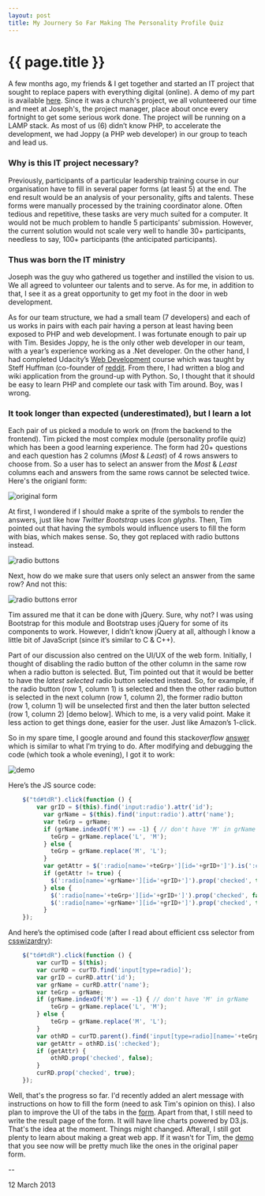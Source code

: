 ```yaml
---
layout: post
title: My Journery So Far Making The Personality Profile Quiz
---
```


{{ page.title }}
================

A few months ago, my friends &amp; I get together and started an IT project that sought to replace papers with everything digital (online). A demo of my part is available [here](http://jhkueh.github.com/demo-formUI-esc/index.html). Since it was a church's project, we all volunteered our time and meet at Joseph's, the project manager, place about once every fortnight to get some serious work done. The project will be running on a LAMP stack. As most of us (6) didn’t know PHP, to accelerate the development, we had Joppy (a PHP web developer) in our group to teach and lead us.

### Why is this IT project necessary?  ###

Previously, participants of a particular leadership training course in our organisation have to fill in several paper forms (at least 5) at the end. The end result would be an analysis of your personality, gifts and talents. These forms were manually processed by the training coordinator alone. Often tedious and repetitive, these tasks are very much suited for a computer. It would not be much problem to handle 5 participants’ submission. However, the current solution would not scale very well to handle 30+ participants, needless to say, 100+ participants (the anticipated participants).

### Thus was born the IT ministry ###

Joseph was the guy who gathered us together and instilled the vision to us. We all agreed to volunteer our talents and to serve. As for me, in addition to that, I see it as a great opportunity to get my foot in the door in web development. 

As for our team structure, we had a small team (7 developers) and each of us works in pairs with each pair having a person at least having been exposed to PHP and web development. I was fortunate enough to pair up with Tim. Besides Joppy, he is the only other web developer in our team, with a year’s experience working as a .Net developer. On the other hand, I had completed Udacity’s [Web Development](https://www.udacity.com/course/cs253) course which was taught by Steff Huffman (co-founder of [reddit](http://reddit.com). From there, I had written a blog and wiki application from the ground-up with Python. So, I thought that it should be easy to learn PHP and complete our task with Tim around. Boy, was I wrong. 

### It took longer than expected (underestimated), but I learn a lot ###

Each pair of us picked a module to work on (from the backend to the frontend). Tim picked the most complex module (personality profile quiz) which has been a good learning experience. The form had 20+ questions and each question has 2 columns (_Most_ &amp; _Least_) of 4 rows answers to choose from. So a user has to select an answer from the _Most_ &amp; _Least_ columns each and answers from the same rows cannot be selected twice. Here's the origianl form:

![original form](http://dl.dropbox.com/u/72768665/github/2013.03.12/original_form.png "original form")

At first, I wondered if I should make a sprite of the symbols to render the answers, just like how *Twitter Bootstrap* uses *Icon glyphs*. Then, Tim pointed out that having the symbols would influence users to fill the form with bias, which makes sense. So, they got replaced with radio buttons instead.

![radio buttons](http://dl.dropbox.com/u/72768665/github/2013.03.12/radio_buttons.png "radio buttons")

Next, how do we make sure that users only select an answer from the same row? And not this:

![radio buttons error](http://dl.dropbox.com/u/72768665/github/2013.03.12/radio_buttons_err.png "radio buttons error")

Tim assured me that it can be done with jQuery. Sure, why not? I  was using Bootstrap for this module and Bootstrap uses jQuery for some of its components to work. However, I didn’t know jQuery at all, although I know a little bit of JavaScript (since it’s similar to C &amp; C++).

Part of our discussion also centred on the UI/UX of the web form. Initially, I thought of disabling the radio button of the other column in the same row when a radio button is selected. But, Tim pointed out that it would be better to have the _latest selected_ radio button selected instead. So, for example, if the radio button (row 1, column 1) is selected and then the other radio button is selected in the next column (row 1, column 2), the former radio button (row 1, column 1) will be unselected first and then the later button selected (row 1, column 2) [demo below]. Which to me, is a very valid point. Make it less action to get things done, easier for the user. Just like Amazon’s 1-click.

So in my spare time, I google around and found this stack*overflow* [answer](http://stackoverflow.com/a/12526143) which is similar to what I’m trying to do. After modifying and debugging the code (which took a whole evening), I got it to work:

![demo](http://dl.dropbox.com/u/72768665/github/2013.03.12/animate_radio.gif "demo")

Here’s the JS source code:

```javascript
    $("td#tdR").click(function () {
  		var grID = $(this).find('input:radio').attr('id');
		  var grName = $(this).find('input:radio').attr('name');
		  var teGrp = grName;
		  if (grName.indexOf('M') == -1) { // don't have 'M' in grName
  			teGrp = grName.replace('L', 'M');
		  } else {
  			teGrp = grName.replace('M', 'L');
		  }
		  var getAttr = $(':radio[name='+teGrp+'][id='+grID+']').is(':checked');
		  if (getAttr != true) {
  			$(':radio[name='+grName+'][id='+grID+']').prop('checked', true);
		  } else {
  			$(':radio[name='+teGrp+'][id='+grID+']').prop('checked', false);			
			$(':radio[name='+grName+'][id='+grID+']').prop('checked', true);
		  }
    });
```

And here’s the optimised code (after I read about efficient css selector from [csswizardry](http://csswizardry.com/)):

```javascript
	$("td#tdR").click(function () {
		var curTD = $(this);
		var curRD = curTD.find('input[type=radio]');
		var grID = curRD.attr('id');
		var grName = curRD.attr('name');
		var teGrp = grName;
		if (grName.indexOf('M') == -1) { // don't have 'M' in grName
			teGrp = grName.replace('L', 'M');
		} else {
			teGrp = grName.replace('M', 'L');
		}
		var othRD = curTD.parent().find('input[type=radio][name='+teGrp+'][id='+grID+']');
		var getAttr = othRD.is(':checked');
		if (getAttr) {
			othRD.prop('checked', false);
		}
		curRD.prop('checked', true);
	});
```

Well, that's the progress so far. I'd recently added an alert message with instructions on how to fill the form (need to ask Tim's opinion on this). I also plan to improve the UI of the tabs in the [form](http://jhkueh.github.com/demo-formUI-esc/index.html). Apart from that, I still need to write the result page of the form. It will have line charts powered by D3.js. That's the idea at the moment. Things might changed. Afterall, I still got plenty to learn about making a great web app. If it wasn't for Tim, the [demo](http://jhkueh.github.com/demo-formUI-esc/index.html) that you see now will be pretty much like the ones in the original paper form.

--
<p class="meta">12 March 2013</p>
